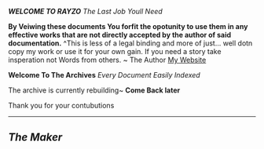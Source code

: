 ***WELCOME TO RAYZO***
*The Last Job Youll Need*

**By Veiwing these documents You forfit the opotunity to use them in any effective works that are not directly accepted by the author of said documentation.**
^This is less of a legal binding and more of just... well dotn copy my work or use it for your own gain. If you need a story take insperation not Words from others. ~ The Author
[My Website](https://www.djrencoded.in)




__Welcome To The Archives__
*Every Document Easily Indexed* 


The archive is currently rebuilding~ **Come Back later**

Thank you for your contubutions

---
***The Maker***
---